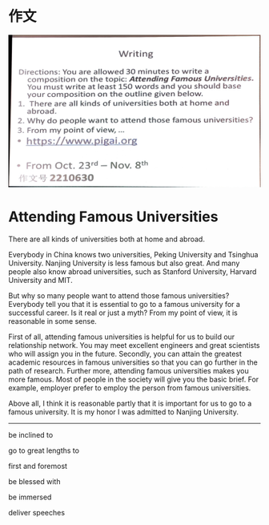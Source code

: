 # 作文

![](2020-10-26-15-38-06.png)

# Attending Famous Universities

There are all kinds of universities both at home and abroad. 

Everybody in China knows two universities, Peking University and Tsinghua University. Nanjing University is less famous but also great. And many people also know abroad universities, such as Stanford University, Harvard University and MIT.

But why so many people want to attend those famous universities? Everybody tell you that it is essential to go to a famous university for a successful career. Is it real or just a myth? From my point of view, it is reasonable in some sense.

First of all, attending famous universities is helpful for us to build our relationship network. You may meet excellent engineers and great scientists who will assign you in the future. Secondly, you can attain the greatest academic resources in famous universities so that you can go further in the path of research. Further more, attending famous universities makes you more famous. Most of people in the society will give you the basic brief. For example, employer prefer to employ the person from famous universities.

Above all, I think it is reasonable partly that it is important for us to go to a famous university. It is my honor I was admitted to Nanjing University.


---

be inclined to

go to great lengths to

first and foremost

be blessed with

be immersed

deliver speeches